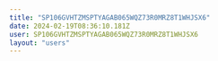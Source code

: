```yaml
---
title: "SP106GVHTZMSPTYAGAB065WQZ73R0MRZ8T1WHJSX6"
date: 2024-02-19T08:36:10.181Z
user: SP106GVHTZMSPTYAGAB065WQZ73R0MRZ8T1WHJSX6
layout: "users"
---
```

    